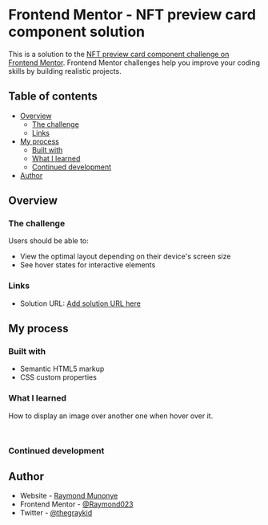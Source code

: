 # Frontend Mentor - NFT preview card component solution

This is a solution to the [NFT preview card component challenge on Frontend Mentor](https://www.frontendmentor.io/challenges/nft-preview-card-component-SbdUL_w0U). Frontend Mentor challenges help you improve your coding skills by building realistic projects. 

## Table of contents

- [Overview](#overview)
  - [The challenge](#the-challenge)
  - [Links](#links)
- [My process](#my-process)
  - [Built with](#built-with)
  - [What I learned](#what-i-learned)
  - [Continued development](#continued-development)
- [Author](#author)

## Overview

### The challenge

Users should be able to:

- View the optimal layout depending on their device's screen size
- See hover states for interactive elements

### Links

- Solution URL: [Add solution URL here]()

## My process

### Built with

- Semantic HTML5 markup
- CSS custom properties

### What I learned

How to display an image over another one when hover over it.

```html

```
```css

```

### Continued development


## Author

- Website - [Raymond Munonye](https://nftcardpreviewfec.netlify.app)
- Frontend Mentor - [@Raymond023](https://www.frontendmentor.io/profile/Raymond023)
- Twitter - [@thegraykid](https://www.twitter.com/thegraykid)
